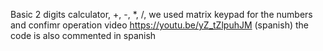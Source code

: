 Basic 2 digits calculator, +, -, *, /, we used matrix keypad for the numbers and confimr operation
video https://youtu.be/yZ_tZlpuhJM (spanish)
the code is also commented in spanish
